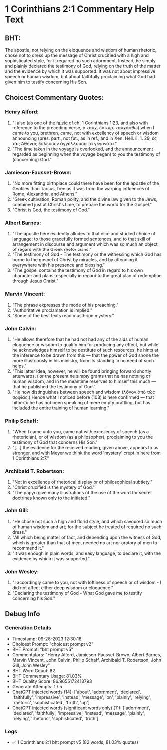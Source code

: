 # 1 Corinthians 2:1 Commentary Help Text

## BHT:
The apostle, not relying on the eloquence and wisdom of human rhetoric, chose not to dress up the message of Christ crucified with a high and sophisticated style, for it required no such adornment. Instead, he simply and plainly declared the testimony of God, relying on the truth of the matter and the evidence by which it was supported. It was not about impressive speech or human wisdom, but about faithfully proclaiming what God had given him to testify concerning His Son.

## Choicest Commentary Quotes:
### Henry Alford:
1. "I also (as one of the ἡμεῖς of ch. 1 Corinthians 1:23, and also with reference to the preceding verse, ὁ καυχ. ἐν κυρ. καυχάσθω) when I came to you, brethren, came, not with excellency of speech or wisdom announcing (pres. part., not fut., as in ref., and in Xen. Hell. ii. 1. 29, ἐς τὰς Ἀθήνας ἔπλευσεν ἀγγέλλουσα τὰ γεγονότα." 
2. "The time taken in the voyage is overlooked, and the announcement regarded as beginning when the voyage began) to you the testimony of (concerning) God."

### Jamieson-Fausset-Brown:
1. "No more fitting birthplace could there have been for the apostle of the Gentiles than Tarsus, free as it was from the warping influences of Rome, Alexandria, and Athens."
2. "Greek cultivation, Roman polity, and the divine law given to the Jews, combined just at Christ's time, to prepare the world for the Gospel."
3. "Christ is God, the testimony of God."

### Albert Barnes:
1. "The apostle here evidently alludes to that nice and studied choice of language; to those gracefully formed sentences, and to that skill of arrangement in discourse and argument which was so much an object of regard with the Greek rhetoricians."
2. "The testimony of God - The testimony or the witnessing which God has borne to the gospel of Christ by miracles, and by attending it everywhere with his presence and blessing."
3. "The gospel contains the testimony of God in regard to his own character and plans; especially in regard to the great plan of redemption through Jesus Christ."

### Marvin Vincent:
1. "The phrase expresses the mode of his preaching."
2. "Authoritative proclamation is implied."
3. "Some of the best texts read musthrion mystery."

### John Calvin:
1. "He allows therefore that he had not had any of the aids of human eloquence or wisdom to qualify him for producing any effect, but while he acknowledges himself to be destitute of such resources, he hints at the inference to be drawn from this — that the power of God shone the more illustriously in his ministry, from its standing in no need of such helps."
2. "This latter idea, however, he will be found bringing forward shortly afterwards. For the present he simply grants that he has nothing of human wisdom, and in the meantime reserves to himself this much — that he published the testimony of God."
3. "He now distinguishes between speech and wisdom (λόγον ἀπὸ τὢς σοφίας.) Hence what I noticed before (103) is here confirmed — that hitherto he has not been speaking of mere empty prattling, but has included the entire training of human learning."

### Philip Schaff:
1. "When I came unto you, came not with excellency of speech (as a rhetorician), or of wisdom (as a philosopher), proclaiming to you the testimony of God that concerns His Son."
2. "[...] the evidence for the received reading, given above, appears to us stronger, and with Meyer we think the word 'mystery' crept in here from 1 Corinthians 2:7."

### Archibald T. Robertson:
1. "Not in excellence of rhetorical display or of philosophical subtlety."
2. "Christ crucified is the mystery of God."
3. "The papyri give many illustrations of the use of the word for secret doctrines known only to the initiated."

### John Gill:
1. "He chose not such a high and florid style, and which savoured so much of human wisdom and art; for the subject he treated of required no such dress."
2. "All which being matter of fact, and depending upon the witness of God, which is greater than that of men, needed no art nor oratory of men to recommend it."
3. "It was enough in plain words, and easy language, to declare it, with the evidence by which it was supported."

### John Wesley:
1. "I accordingly came to you, not with loftiness of speech or of wisdom - I did not affect either deep wisdom or eloquence."
2. "Declaring the testimony of God - What God gave me to testify concerning his Son."


## Debug Info
### Generation Details
- Timestamp: 09-28-2023 12:30:18
- Choicest Prompt: "choicest prompt v2"
- BHT Prompt: "bht prompt v5"
- Commentators: "Henry Alford, Jamieson-Fausset-Brown, Albert Barnes, Marvin Vincent, John Calvin, Philip Schaff, Archibald T. Robertson, John Gill, John Wesley"
- BHT Word Count: 82
- BHT Commentary Usage: 81.03%
- BHT Quality Score: 86.9655172413793
- Generate Attempts: 1 / 5
- ChatGPT injected words (14):
	['about', 'adornment', 'declared', 'faithfully', 'impressive', 'instead', 'message', 'on', 'plainly', 'relying', 'rhetoric', 'sophisticated', 'truth', 'up']
- ChatGPT injected words (significant words only) (11):
	['adornment', 'declared', 'faithfully', 'impressive', 'instead', 'message', 'plainly', 'relying', 'rhetoric', 'sophisticated', 'truth']

### Logs
- ✅ 1 Corinthians 2:1 bht prompt v5 (82 words, 81.03% quotes)